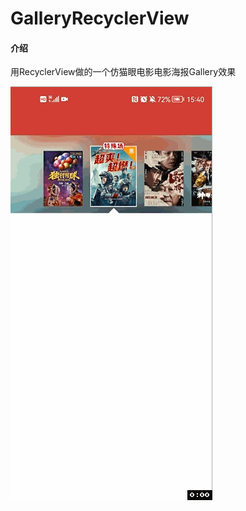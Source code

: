 # GalleryRecyclerView

#### 介绍
用RecyclerView做的一个仿猫眼电影电影海报Gallery效果

![image](https://github.com/iugg21/GalleryRecyclerView/blob/master/screenshots/01.gif)
